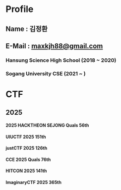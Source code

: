 # Profile
## Name : 김정환
## E-Mail : maxkjh88@gmail.com
### Hansung Science High School (2018 ~ 2020)
### Sogang University CSE (2021 ~ )
# CTF
## 2025
#### 2025 HACKTHEON SEJONG Quals 56th
#### UIUCTF 2025 151th
#### justCTF 2025 126th
#### CCE 2025 Quals 76th
#### HITCON 2025 141th
#### ImaginaryCTF 2025 365th


<!--
**JH0814/JH0814** is a ✨ _special_ ✨ repository because its `README.md` (this file) appears on your GitHub profile.

Here are some ideas to get you started:

- 🔭 I’m currently working on ...
- 🌱 I’m currently learning ...
- 👯 I’m looking to collaborate on ...
- 🤔 I’m looking for help with ...
- 💬 Ask me about ...
- 📫 How to reach me: ...
- 😄 Pronouns: ...
- ⚡ Fun fact: ...
-->
